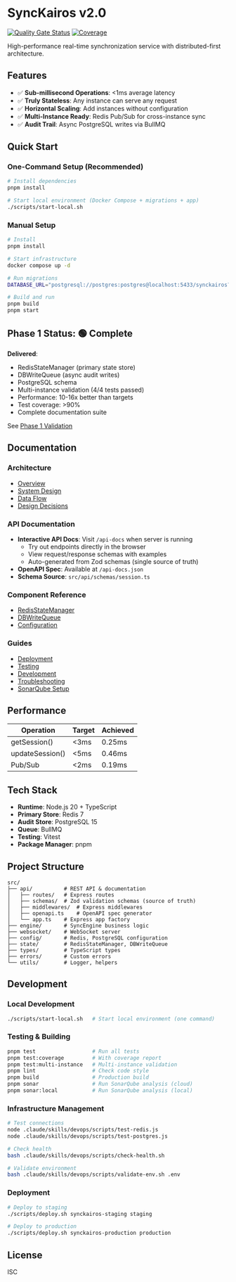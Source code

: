# SyncKairos v2.0

[![Quality Gate Status](https://sonarcloud.io/api/project_badges/measure?project=synckairos&metric=alert_status)](https://sonarcloud.io/summary/new_code?id=synckairos)
[![Coverage](https://sonarcloud.io/api/project_badges/measure?project=synckairos&metric=coverage)](https://sonarcloud.io/summary/new_code?id=synckairos)

High-performance real-time synchronization service with distributed-first architecture.

## Features

- ✅ **Sub-millisecond Operations**: <1ms average latency
- ✅ **Truly Stateless**: Any instance can serve any request
- ✅ **Horizontal Scaling**: Add instances without configuration
- ✅ **Multi-Instance Ready**: Redis Pub/Sub for cross-instance sync
- ✅ **Audit Trail**: Async PostgreSQL writes via BullMQ

## Quick Start

### One-Command Setup (Recommended)
```bash
# Install dependencies
pnpm install

# Start local environment (Docker Compose + migrations + app)
./scripts/start-local.sh
```

### Manual Setup
```bash
# Install
pnpm install

# Start infrastructure
docker compose up -d

# Run migrations
DATABASE_URL="postgresql://postgres:postgres@localhost:5433/synckairos?sslmode=disable" node scripts/direct-migrate.js

# Build and run
pnpm build
pnpm start
```

## Phase 1 Status: 🟢 Complete

**Delivered**:
- RedisStateManager (primary state store)
- DBWriteQueue (async audit writes)
- PostgreSQL schema
- Multi-instance validation (4/4 tests passed)
- Performance: 10-16x better than targets
- Test coverage: >90%
- Complete documentation suite

See [Phase 1 Validation](docs/project-tracking/PHASE_1_VALIDATION.md)

## Documentation

### Architecture
- [Overview](docs/architecture/README.md)
- [System Design](docs/architecture/SYSTEM_DESIGN.md)
- [Data Flow](docs/architecture/DATA_FLOW.md)
- [Design Decisions](docs/architecture/DESIGN_DECISIONS.md)

### API Documentation
- **Interactive API Docs**: Visit `/api-docs` when server is running
  - Try out endpoints directly in the browser
  - View request/response schemas with examples
  - Auto-generated from Zod schemas (single source of truth)
- **OpenAPI Spec**: Available at `/api-docs.json`
- **Schema Source**: `src/api/schemas/session.ts`

### Component Reference
- [RedisStateManager](docs/components/RedisStateManager.md)
- [DBWriteQueue](docs/components/DBWriteQueue.md)
- [Configuration](docs/components/CONFIGURATION.md)

### Guides
- [Deployment](docs/guides/DEPLOYMENT.md)
- [Testing](docs/guides/TESTING.md)
- [Development](docs/guides/DEVELOPMENT.md)
- [Troubleshooting](docs/guides/TROUBLESHOOTING.md)
- [SonarQube Setup](docs/guides/SONARQUBE_SETUP.md)

## Performance

| Operation | Target | Achieved |
|-----------|--------|----------|
| getSession() | <3ms | 0.25ms |
| updateSession() | <5ms | 0.46ms |
| Pub/Sub | <2ms | 0.19ms |

## Tech Stack

- **Runtime**: Node.js 20 + TypeScript
- **Primary Store**: Redis 7
- **Audit Store**: PostgreSQL 15
- **Queue**: BullMQ
- **Testing**: Vitest
- **Package Manager**: pnpm

## Project Structure

```
src/
├── api/          # REST API & documentation
│   ├── routes/   # Express routes
│   ├── schemas/  # Zod validation schemas (source of truth)
│   ├── middlewares/  # Express middlewares
│   ├── openapi.ts    # OpenAPI spec generator
│   └── app.ts    # Express app factory
├── engine/       # SyncEngine business logic
├── websocket/    # WebSocket server
├── config/       # Redis, PostgreSQL configuration
├── state/        # RedisStateManager, DBWriteQueue
├── types/        # TypeScript types
├── errors/       # Custom errors
└── utils/        # Logger, helpers
```

## Development

### Local Development
```bash
./scripts/start-local.sh   # Start local environment (one command)
```

### Testing & Building
```bash
pnpm test                  # Run all tests
pnpm test:coverage         # With coverage report
pnpm test:multi-instance   # Multi-instance validation
pnpm lint                  # Check code style
pnpm build                 # Production build
pnpm sonar                 # Run SonarQube analysis (cloud)
pnpm sonar:local           # Run SonarQube analysis (local)
```

### Infrastructure Management
```bash
# Test connections
node .claude/skills/devops/scripts/test-redis.js
node .claude/skills/devops/scripts/test-postgres.js

# Check health
bash .claude/skills/devops/scripts/check-health.sh

# Validate environment
bash .claude/skills/devops/scripts/validate-env.sh .env
```

### Deployment
```bash
# Deploy to staging
./scripts/deploy.sh synckairos-staging staging

# Deploy to production
./scripts/deploy.sh synckairos-production production
```

## License

ISC

